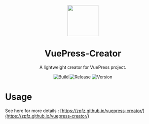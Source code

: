 <div align=center><img src="https://s2.ax1x.com/2020/02/04/1DsmTO.png" height = "100" div align=center /></div>
<h1 align="center">VuePress-Creator</h1>
<div align="center">

A lightweight creator for VuePress project.

![Build](https://img.shields.io/badge/build-passing-brightgreen?style=flat-square) ![Release](https://img.shields.io/badge/release-v1.0.0-blue?style=flat-square) ![Version](https://img.shields.io/badge/license-MIT-brightgreen?style=flat-square)

</div>

# Usage
See here for more details : [https://zpfz.github.io/vuepress-creator/](https://zpfz.github.io/vuepress-creator/)